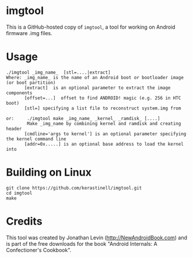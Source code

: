# imgtool

This is a GitHub-hosted copy of `imgtool`, a tool for working on Android firmware .img files.

# Usage
```
./imgtool _img_name_  [stl=....|extract]
Where: _img_name_ is the name of an Android boot or bootloader image (or boot partition)
       [extract]  is an optional parameter to extract the image components
       [offset=...]  offset to find ANDROID! magic (e.g. 256 in HTC boot)
       [stl=] specifying a list file to reconstruct system.img from

or:     ./imgtool make _img_name_ _kernel_ _ramdisk_ [....]
        Make _img_name by combining kernel and ramdisk and creating header
       [cmdline='args to kernel'] is an optional parameter specifying the kernel command line
       [addr=0x.....] is an optional base address to load the kernel into
```

# Building on Linux

```
git clone https://github.com/kerastinell/imgtool.git
cd imgtool
make
```

# Credits

This tool was created by Jonathan Levin (http://NewAndroidBook.com) and is part of the free downloads for the book "Android Internals: A Confectioner's Cookbook".
